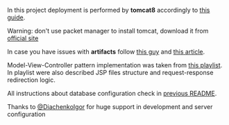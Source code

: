 In this project deployment is performed by **tomcat8** accordingly to 
[this guide](https://www.youtube.com/watch?v=licQZlIenAk).

Warning: don't use packet manager to install tomcat, download it from 
[official site](https://tomcat.apache.org/download-80.cgi)

In case you have issues with **artifacts** follow 
[this guy](https://www.youtube.com/watch?v=9HSl6ZyQbQ0&list=PL786bPIlqEjSoaZjtS5y6hQrUWOzs72Jl&index=4) and 
[this article](https://www.jetbrains.com/help/idea/enabling-web-application-support.html).

Model-View-Controller pattern implementation was taken from 
[this playlist](https://www.youtube.com/watch?v=QOUIVsBN82Q&list=PLE0F6C1917A427E96&index=20). 
In playlist were also described JSP files structure and request-response 
redirection logic. 

All instructions about database configuration check in 
[previous README](https://github.com/olehsamoilenko/Java-Practical/tree/master/LR3.3_JDBC).

Thanks to 
[@DiachenkoIgor](https://github.com/DiachenkoIgor) 
for huge support in development and server configuration